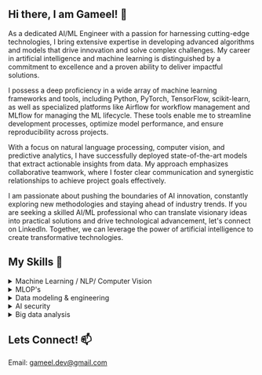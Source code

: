 ## Hi there, I am Gameel! 👋

<!--
**Gameel09/Gameel09** is a ✨ _special_ ✨ repository because its `README.md` (this file) appears on your GitHub profile.

Here are some ideas to get you started:

- 🔭 I’m currently working on ...
- 🌱 I’m currently learning ...
- 👯 I’m looking to collaborate on ...
- 🤔 I’m looking for help with ...
- 💬 Ask me about ...
- 📫 How to reach me: ...
- 😄 Pronouns: ...
- ⚡ Fun fact: ...
-->

As a dedicated AI/ML Engineer with a passion for harnessing cutting-edge technologies, I bring extensive expertise in developing advanced algorithms and models that drive innovation and solve complex challenges. My career in artificial intelligence and machine learning is distinguished by a commitment to excellence and a proven ability to deliver impactful solutions.

I possess a deep proficiency in a wide array of machine learning frameworks and tools, including Python, PyTorch, TensorFlow, scikit-learn, as well as specialized platforms like Airflow for workflow management and MLflow for managing the ML lifecycle. These tools enable me to streamline development processes, optimize model performance, and ensure reproducibility across projects.

With a focus on natural language processing, computer vision, and predictive analytics, I have successfully deployed state-of-the-art models that extract actionable insights from data. My approach emphasizes collaborative teamwork, where I foster clear communication and synergistic relationships to achieve project goals effectively.

I am passionate about pushing the boundaries of AI innovation, constantly exploring new methodologies and staying ahead of industry trends. If you are seeking a skilled AI/ML professional who can translate visionary ideas into practical solutions and drive technological advancement, let's connect on LinkedIn. Together, we can leverage the power of artificial intelligence to create transformative technologies.

## My Skills 🔭


<details><summary>Machine Learning / NLP/ Computer Vision</summary>
In Machine Learning, I excel in developing and deploying models using TensorFlow and PyTorch, focusing on predictive analytics and pattern recognition. In Computer Vision, I have hands-on experience with deep learning frameworks such as OpenCV, TensorFlow Object Detection API, and PyTorch Vision, applying them to tasks like image classification, object detection, and semantic segmentation. My expertise in NLP includes advanced techniques like sentiment analysis, named entity recognition using libraries like NLTK and spaCy, and text generation with models such as GPT-3. I am passionate about applying these skills to create innovative solutions that push the boundaries of AI capabilities and deliver impactful results.
</details>

<details><summary>MLOP's</summary>
As an experienced MLOps Engineer, I specialize in integrating machine learning workflows with robust CI/CD pipelines using tools like Apache Airflow. I automate model deployment and ensure scalability using Docker and Kubernetes, optimizing the end-to-end ML lifecycle. Let's connect on LinkedIn to discuss how I can drive efficiency and innovation in deploying machine learning solutions
</details>

<details><summary>Data modeling & engineering</summary>
 I have honed my expertise in data modeling and engineering, pivotal skills for acquiring, cleaning, and transforming data into meaningful insights. Proficient in SQL and NoSQL databases, I excel in efficiently querying and managing extensive datasets to support AI-driven initiatives. Leveraging tools like Apache Spark, Hadoop, and AWS S3, I have orchestrated data processing pipelines that optimize data for machine learning models, ensuring scalability and performance. My experience in these domains enables me to drive innovation and deliver robust AI solutions that meet complex business challenges effectively.
</details>

<details><summary>AI security</summary>
As an AI engineer, I bring a versatile skill set focused on ensuring the security and integrity of AI applications. I specialize in implementing robust security measures to protect data and ensure compliance with regulatory standards such as GDPR. My expertise includes deploying secure AI frameworks and employing advanced encryption techniques like multi-party computation, differential privacy, and homomorphic encryption. I leverage tools such as AWS Identity and Access Management and TensorFlow Privacy to fortify AI systems against potential threats. With a proactive approach to AI security, I am committed to delivering solutions that are resilient, secure, and aligned with industry best practices.
</details>

<details><summary>Big data analysis</summary>
I excel in extracting actionable insights from vast datasets using advanced tools like SparkSQL, Apache Flink, and Google Cloud Platform. My proficiency includes leveraging these technologies to query, process, and analyze large-scale data effectively. I have honed my skills through practical applications in utilizing PySpark and other frameworks, ensuring robust data manipulation and computational efficiency. With a solid foundation in big data fundamentals, I offer expertise in transforming complex data into valuable insights, making impactful contributions to data-driven decision-making processes.
</details>

## Lets Connect! 📫
Email: gameel.dev@gmail.com 


